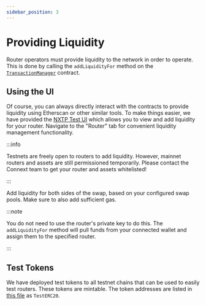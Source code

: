 ```yaml
---
sidebar_position: 3
---
```


# Providing Liquidity

Router operators must provide liquidity to the network in order to operate. This is done by calling the `addLiquidityFor` method on the [`TransactionManager`](https://github.com/connext/nxtp/blob/main/packages/contracts/contracts/TransactionManager.sol) contract.

## Using the UI

Of course, you can always directly interact with the contracts to provide liquidity using Etherscan or other similar tools. To make things easier, we have provided the [NXTP Test UI](https://nxtp.connext.network) which allows you to view and add liquidity for your router. Navigate to the "Router" tab for convenient liquidity management functionality.

:::info

Testnets are freely open to routers to add liquidity. However, mainnet routers and assets are still permissioned temporarily. Please contact the Connext team to get your router and assets whitelisted!

:::

Add liquidity for both sides of the swap, based on your configured swap pools. Make sure to also add sufficient gas.

:::note

You do not need to use the router's private key to do this. The `addLiquidityFor` method will pull funds from your connected wallet and assign them to the specified router.

:::

## Test Tokens

We have deployed test tokens to all testnet chains that can be used to easily test routers. These tokens are mintable. The token addresses are listed in [this file](https://github.com/connext/nxtp/blob/11d995b6bb96ff1fb20bb23be0811f3d0486fa4d/packages/contracts/deployments.json) as `TestERC20`.